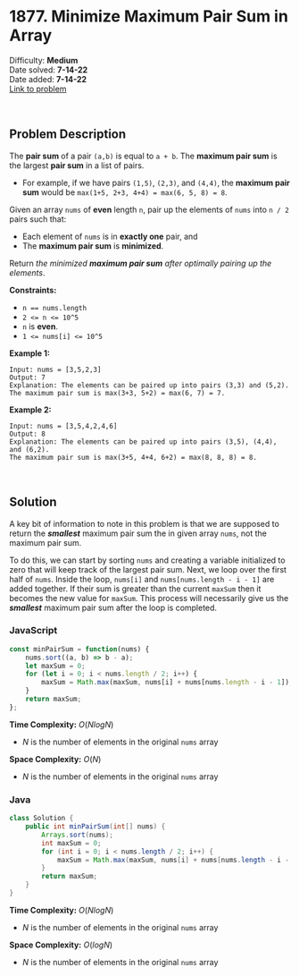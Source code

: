 # 1877. Minimize Maximum Pair Sum in Array

Difficulty: **Medium**  
Date solved: **7-14-22**  
Date added: **7-14-22**  
[Link to problem](https://leetcode.com/problems/minimize-maximum-pair-sum-in-array/)

<br>

## Problem Description

The **pair sum** of a pair `(a,b)` is equal to `a + b`. The **maximum pair sum** is the largest **pair sum** in a list of pairs.

- For example, if we have pairs `(1,5)`, `(2,3)`, and `(4,4)`, the **maximum pair sum** would be `max(1+5, 2+3, 4+4) = max(6, 5, 8) = 8`.

Given an array `nums` of **even** length `n`, pair up the elements of `nums` into `n / 2` pairs such that:

- Each element of `nums` is in **exactly one** pair, and
- The **maximum pair sum** is **minimized**.

Return *the minimized **maximum pair sum** after optimally pairing up the elements*.

**Constraints:**

- `n == nums.length`
- `2 <= n <= 10^5`
- `n` is **even**.
- `1 <= nums[i] <= 10^5`

**Example 1:**

```
Input: nums = [3,5,2,3]
Output: 7
Explanation: The elements can be paired up into pairs (3,3) and (5,2).
The maximum pair sum is max(3+3, 5+2) = max(6, 7) = 7.
```

**Example 2:**

```
Input: nums = [3,5,4,2,4,6]
Output: 8
Explanation: The elements can be paired up into pairs (3,5), (4,4), and (6,2).
The maximum pair sum is max(3+5, 4+4, 6+2) = max(8, 8, 8) = 8.
```

<br>

## Solution

A key bit of information to note in this problem is that we are supposed to return the ***smallest*** maximum pair sum the in given array `nums`, not the maximum pair sum. 

To do this, we can start by sorting `nums` and creating a variable initialized to zero that will keep track of the largest pair sum. Next, we loop over the first half of `nums`. Inside the loop, `nums[i]` and `nums[nums.length - i - 1]` are added together. If their sum is greater than the current `maxSum` then it becomes the new value for `maxSum`. This process will necessarily give us the ***smallest*** maximum pair sum after the loop is completed.

### **JavaScript**

```js
const minPairSum = function(nums) {
    nums.sort((a, b) => b - a);
    let maxSum = 0;
    for (let i = 0; i < nums.length / 2; i++) {
        maxSum = Math.max(maxSum, nums[i] + nums[nums.length - i - 1]);
    }
    return maxSum;
};
```

**Time Complexity:** $O(NlogN)$
- $N$ is the number of elements in the original `nums` array

**Space Complexity:** $O(N)$
- $N$ is the number of elements  in the original `nums` array

### **Java**

```java
class Solution {
    public int minPairSum(int[] nums) {
        Arrays.sort(nums);
        int maxSum = 0;
        for (int i = 0; i < nums.length / 2; i++) {
            maxSum = Math.max(maxSum, nums[i] + nums[nums.length - i - 1]);
        }
        return maxSum;
    }
}
```

**Time Complexity:** $O(NlogN)$
- $N$ is the number of elements in the original `nums` array

**Space Complexity:** $O(logN)$
- $N$ is the number of elements in the original `nums` array